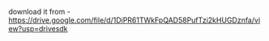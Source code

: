 download it from - https://drive.google.com/file/d/1DiPR61TWkFpQAD58PufTzi2kHUGDznfa/view?usp=drivesdk